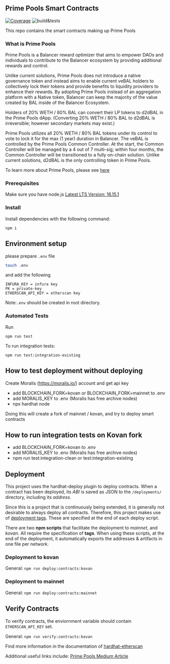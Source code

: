 ## Prime Pools Smart Contracts
[![Coverage](https://codecov.io/gh/PrimeDAO/pools-contracts/branch/main/graph/badge.svg?token=J7BVR28SM2)](https://codecov.io/gh/PrimeDAO/pools-contracts)
![build&tests](https://github.com/PrimeDAO/pools-contracts/actions/workflows/ci-config.yml/badge.svg)

This repo contains the smart contracts making up Prime Pools

### What is Prime Pools
Prime Pools is a Balancer reward optimizer that aims to empower DAOs and individuals to contribute to the Balancer ecosystem by providing additional rewards and control.

Unlike current solutions, Prime Pools does not introduce a native governance token and instead aims to enable current veBAL holders to collectively lock their tokens and provide benefits to liquidity providers to enhance their rewards. By adopting Prime Pools instead of an aggregation platform with a Native token, Balancer can keep the majority of the value created by BAL inside of the Balancer Ecosystem.

Holders of 20% WETH / 80% BAL can convert their LP tokens to d2dBAL in the Prime Pools dApp. (Converting 20% WETH / 80% BAL to d2dBAL is irreversible; however secondary markets may exist.)

Prime Pools utilizes all 20% WETH / 80% BAL tokens under its control to vote to lock it for the max (1 year) duration in Balancer. The veBAL is controlled by the Prime Pools Common Controller. At the start, the Common Controller will be managed by a 4 out of 7 multi-sig; within four months, the Common Controller will be transitioned to a fully on-chain solution. Unlike current solutions, d2dBAL is the only controlling token in Prime Pools.

To learn more about Prime Pools, please see [here](https://medium.com/primedao/prime-pools-a-cooperative-dao-liquidity-management-solution-2948bdb7a118)

### Prerequisites
Make sure you have node.js [Latest LTS Version: 16.15.1](https://nodejs.org/en/)

### Install
Install dependencies with the following command:
```
npm i
```
## Environment setup
please prepare `.env` file

```bash
touch .env
```

and add the following

```
INFURA_KEY = infura key
PK = private-key
ETHERSCAN_API_KEY = etherscan key
```

Note:`.env` should be created in root directory.

### Automated Tests
Run
```
npm run test
```
To run integration tests:
```
npm run test:integration-existing
```

## How to test deployment without deploying

Create Moralis (https://moralis.io/) account and get api key

- add BLOCKCHAIN_FORK=kovan or BLOCKCHAIN_FORK=mainnet to .env
- add MORALIS_KEY to .env (Moralis has free archive nodes)
- npx hardhat node

Doing this will create a fork of mainnet / kovan, and try to deploy smart contracts

## How to run integration tests on Kovan fork

- add BLOCKCHAIN_FORK=kovan to .env
- add MORALIS_KEY to .env (Moralis has free archive nodes)
- npm run test:integration-clean or test:integration-existing


## Deployment
This project uses the hardhat-deploy plugin to deploy contracts. When a contract has been deployed, its _ABI_ is saved as JSON to the `/deployments/` directory, including its _address_.

Since this is a project that is continuously being extended, it is generally not desirable to always deploy all contracts. Therefore, this project makes use of [deployment tags](https://www.npmjs.com/package/hardhat-deploy#deploy-scripts-tags-and-dependencies). These are specified at the end of each deploy script.

There are two **npm scripts** that facilitate the deployment to _mainnet_, and _kovan_. All require the specification of **tags**. When using these scripts, at the end of the deployment, it automatically exports the addresses & artifacts in one file per network.

### Deployment to kovan

General:
`npm run deploy:contracts:kovan`

### Deployment to mainnet

General:
`npm run deploy:contracts:mainnet`
## Verify Contracts

To verify contracts, the enviornment variable should contain `ETHERSCAN_API_KEY` set.

General:
`npm run verify:contracts:kovan`

Find more information in the documentation of [hardhat-etherscan](https://hardhat.org/plugins/nomiclabs-hardhat-etherscan.html)

Additional useful links include: [Prime Pools Medium Article](https://medium.com/primedao/prime-pools-a-cooperative-dao-liquidity-management-solution-2948bdb7a118)